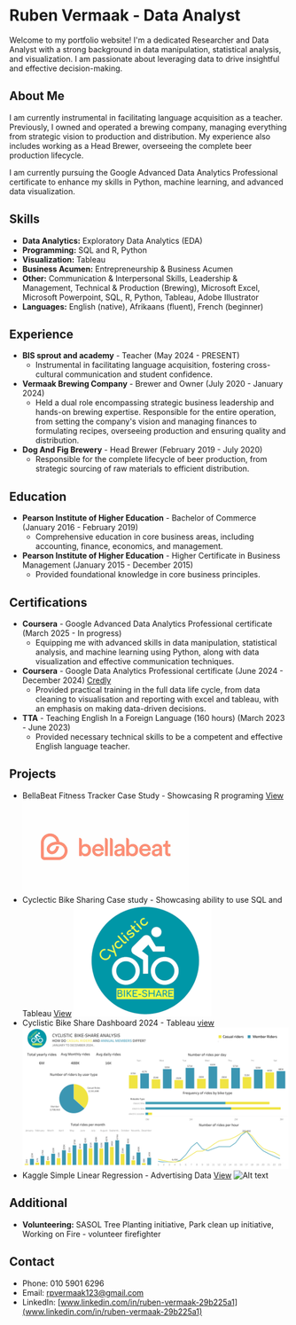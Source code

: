 # Ruben Vermaak - Data Analyst

Welcome to my portfolio website! I'm a dedicated Researcher and Data Analyst with a strong background in data manipulation, statistical analysis, and visualization. I am passionate about leveraging data to drive insightful and effective decision-making.

## About Me

I am currently instrumental in facilitating language acquisition as a teacher. Previously, I owned and operated a brewing company, managing everything from strategic vision to production and distribution. My experience also includes working as a Head Brewer, overseeing the complete beer production lifecycle.

I am currently pursuing the Google Advanced Data Analytics Professional certificate to enhance my skills in Python, machine learning, and advanced data visualization.

## Skills

* **Data Analytics:** Exploratory Data Analytics (EDA)
* **Programming:** SQL and R, Python
* **Visualization:** Tableau
* **Business Acumen:** Entrepreneurship & Business Acumen
* **Other:** Communication & Interpersonal Skills, Leadership & Management, Technical & Production (Brewing), Microsoft Excel, Microsoft Powerpoint, SQL, R, Python, Tableau, Adobe Illustrator
* **Languages:** English (native), Afrikaans (fluent), French (beginner)

## Experience

* **BIS sprout and academy** - Teacher (May 2024 - PRESENT)
    * Instrumental in facilitating language acquisition, fostering cross-cultural communication and student confidence.
* **Vermaak Brewing Company** - Brewer and Owner (July 2020 - January 2024)
    * Held a dual role encompassing strategic business leadership and hands-on brewing expertise. Responsible for the entire operation, from setting the company's vision and managing finances to formulating recipes, overseeing production and ensuring quality and distribution.
* **Dog And Fig Brewery** - Head Brewer (February 2019 - July 2020)
    * Responsible for the complete lifecycle of beer production, from strategic sourcing of raw materials to efficient distribution.

## Education

* **Pearson Institute of Higher Education** - Bachelor of Commerce (January 2016 - February 2019)
    * Comprehensive education in core business areas, including accounting, finance, economics, and management.
* **Pearson Institute of Higher Education** - Higher Certificate in Business Management (January 2015 - December 2015)
    * Provided foundational knowledge in core business principles.

## Certifications

* **Coursera** - Google Advanced Data Analytics Professional certificate (March 2025 - In progress)
    * Equipping me with advanced skills in data manipulation, statistical analysis, and machine learning using Python, along with data visualization and effective communication techniques.
* **Coursera** - Google Data Analytics Professional certificate (June 2024 - December 2024) [Credly](https://www.credly.com/badges/91ce9d3a-1ae9-4314-bc46-d3ec036a5752/public_url)
    * Provided practical training in the full data life cycle, from data cleaning to visualisation and reporting with excel and tableau, with an emphasis on making data-driven decisions.
* **TTA** - Teaching English In a Foreign Language (160 hours) (March 2023 - June 2023)
    * Provided necessary technical skills to be a competent and effective English language teacher.

## Projects

* BellaBeat Fitness Tracker Case Study - Showcasing R programing [View](https://github.com/Rpvermaak/BellaBeat-Case_Study/blob/main/Bellabeat_Case_Study.ipynb)
![Alt text](assets/img/bellabeat.png)
* Cyclectic Bike Sharing Case study - Showcasing ability to use SQL and Tableau [View](https://github.com/Rpvermaak/bike-share-project/blob/main/Bike_Share_Project.ipynb)
![Alt text](assets/img/cyclistic.png)
* Cyclistic Bike Share Dashboard 2024 - Tableau [view](https://public.tableau.com/views/daily_rides_summary/Dashboard1?:language=en-US&:sid=&:redirect=auth&:display_count=n&:origin=viz_share_link)
![Alt text](assets/img/bikeshare2024.png)
* Kaggle Simple Linear Regression - Advertising Data [View](https://www.kaggle.com/code/rubenvermaak/simple-linear-regression-advertising-data)
![Alt text]()
## Additional

* **Volunteering:** SASOL Tree Planting initiative, Park clean up initiative, Working on Fire - volunteer firefighter

## Contact

* Phone: 010 5901 6296
* Email: rpvermaak123@gmail.com
* LinkedIn: [www.linkedin.com/in/ruben-vermaak-29b225a1](www.linkedin.com/in/ruben-vermaak-29b225a1)
